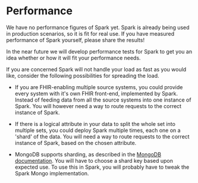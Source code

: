 # Performance

We have no performance figures of Spark yet. Spark is already being used in production scenarios, so it is fit for real use. If you have measured performance of Spark yourself, please share the results!

In the near future we will develop performance tests for Spark to get you an idea whether or how it will fit your performance needs. 

If you are concerned Spark will not handle your load as fast as you would like, consider the following possibilities for spreading the load.

* If you are FHIR-enabling multiple source systems, you could provide every system with it's own FHIR front-end, implemented by Spark. Instead of feeding data from all the source systems into one instance of Spark. You will however need a way to route requests to the correct instance of Spark. 

* If there is a logical attribute in your data to split the whole set into multiple sets, you could deploy Spark multiple times, each one on a 'shard' of the data. You will need a way to route requests to the correct instance of Spark, based on the chosen attribute.

* MongoDB supports sharding, as described in the [MongoDB documentation](https://docs.mongodb.com/manual/sharding/). You will have to choose a shard key based upon expected use. To use this in Spark, you will probably have to tweak the Spark Mongo implementation.
